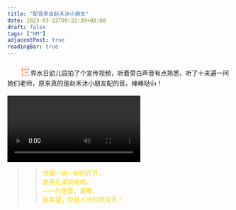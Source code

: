 ```yaml
---
title: "配音来自赵禾沐小朋友"
date: 2023-03-22T09:22:39+08:00
draft: false
tags: ["HM"]
adjacentPost: true
readingBar: true
---
```

&emsp;&emsp;<font size=5 color=#ffa07a>世</font>界水日幼儿园拍了个宣传视频，听着旁白声音有点熟悉，听了十来遍一问她们老师，原来真的是赵禾沐小朋友配的音。棒棒哒👍！

<video src="https://cdn.jsdelivr.net/gh/tosspi/mumu@main/uPic/108_1686880209.mp4" controls></video>


> > <font color=#ffd700>你是一树一树的花开，<br>
> > 是燕在梁间呢喃，<br>
> > ——你是爱，是暖，<br>
> > 是希望，你是人间的四月天！</font><br>